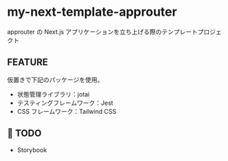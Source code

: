 # my-next-template-approuter

approuter の Next.js アプリケーションを立ち上げる際のテンプレートプロジェクト

## FEATURE

仮置きで下記のパッケージを使用。

- 状態管理ライブラリ：jotai
- テスティングフレームワーク：Jest
- CSS フレームワーク：Tailwind CSS

## 🚧 TODO

- Storybook
